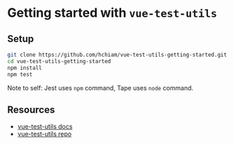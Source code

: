 # Getting started with `vue-test-utils`

## Setup

``` bash
git clone https://github.com/hchiam/vue-test-utils-getting-started.git
cd vue-test-utils-getting-started
npm install
npm test
```
Note to self: Jest uses `npm` command, Tape uses `node` command.

## Resources

- [vue-test-utils docs](https://vue-test-utils.vuejs.org)
- [vue-test-utils repo](https://github.com/vuejs/vue-test-utils)
